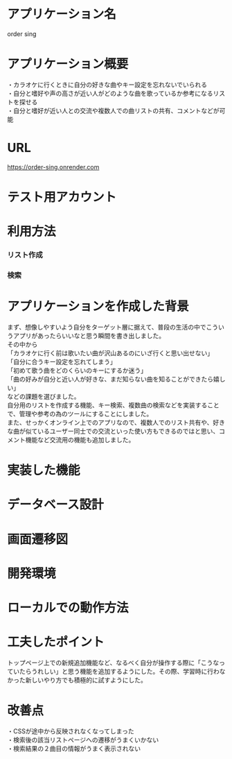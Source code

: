 # アプリケーション名
order sing

# アプリケーション概要
・カラオケに行くときに自分の好きな曲やキー設定を忘れないでいられる  
・自分と嗜好や声の高さが近い人がどのような曲を歌っているか参考になるリストを探せる  
・自分と嗜好が近い人との交流や複数人での曲リストの共有、コメントなどが可能

# URL
https://order-sing.onrender.com

# テスト用アカウント

# 利用方法
### リスト作成
### 検索


# アプリケーションを作成した背景
まず、想像しやすいよう自分をターゲット層に据えて、普段の生活の中でこういうアプリがあったらいいなと思う瞬間を書き出しました。  
その中から  
「カラオケに行く前は歌いたい曲が沢山あるのにいざ行くと思い出せない」  
「自分に合うキー設定を忘れてしまう」  
「初めて歌う曲をどのくらいのキーにするか迷う」  
「曲の好みが自分と近い人が好きな、まだ知らない曲を知ることができたら嬉しい」  
などの課題を選びました。  
自分用のリストを作成する機能、キー検索、複数曲の検索などを実装することで、管理や参考の為のツールにすることにしました。  
また、せっかくオンライン上でのアプリなので、複数人でのリスト共有や、好きな曲が似ているユーザー同士での交流といった使い方もできるのではと思い、コメント機能など交流用の機能も追加しました。

# 実装した機能



# データベース設計

# 画面遷移図

# 開発環境

# ローカルでの動作方法

# 工夫したポイント
トップページ上での新規追加機能など、なるべく自分が操作する際に「こうなっていたらうれしい」と思う機能を追加するようにした。その際、学習時に行わなかった新しいやり方でも積極的に試すようにした。

# 改善点
・CSSが途中から反映されなくなってしまった  
・検索後の該当リストページへの遷移がうまくいかない  
・検索結果の２曲目の情報がうまく表示されない
